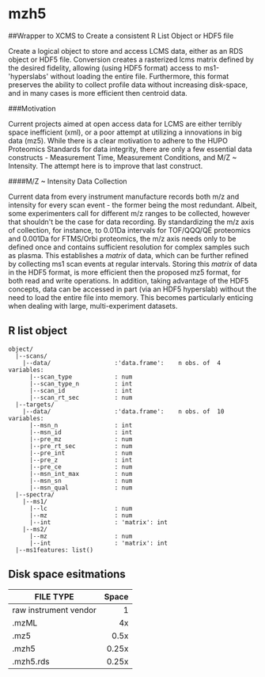 # mzh5
##Wrapper to XCMS to Create a consistent R List Object or HDF5 file

Create a logical object to store and access LCMS data, either as an RDS object or HDF5 file. Conversion creates a rasterized lcms matrix defined by the desired fidelity, allowing (using HDF5 format) access to ms1-'hyperslabs' without loading the entire file. Furthermore, this format preserves the ability to collect profile data without increasing disk-space, and in many cases is more efficient then centroid data.

###Motivation

Current projects aimed at open access data for LCMS are either terribly space inefficient (xml), or a poor attempt at utilizing a innovations in big data (mz5). While there is a clear motivation to adhere to the HUPO Proteomics Standards for data integrity, there are only a few essential data constructs - Measurement Time, Measurement Conditions, and M/Z ~ Intensity. The attempt here is to improve that last construct.

####M/Z ~ Intensity Data Collection

Current data from every instrument manufacture records both m/z and intensity for every scan event - the former being the most redundant. Albeit, some experimenters call for different m/z ranges to be collected, however that shouldn't be the case for data recording. By standardizing the m/z axis of collection, for instance, to 0.01Da intervals for TOF/QQQ/QE proteomics and 0.001Da for FTMS/Orbi proteomics, the m/z axis needs only to be defined once and contains sufficient resolution for complex samples such as plasma. This establishes a _matrix_ of data, which can be further refined by collecting ms1 scan events at regular intervals. Storing this _matrix_ of data in the HDF5 format, is more efficient then the proposed mz5 format, for both read and write operations. In addition, taking advantage of the HDF5 concepts, data can be accessed in part (via an HDF5 hyperslab) without the need to load the entire file into memory. This becomes particularly enticing when dealing with large, multi-experiment datasets.  

## R list object  
```
object/
  |--scans/
    |--data/                  :'data.frame':	n obs. of  4 variables:
      |--scan_type            : num 
      |--scan_type_n          : int
      |--scan_id              : int 
      |--scan_rt_sec          : num 
  |--targets/
    |--data/                  :'data.frame':	n obs. of  10 variables:
      |--msn_n                : int 
      |--msn_id               : int
      |--pre_mz               : num
      |--pre_rt_sec           : num
      |--pre_int              : num
      |--pre_z                : int
      |--pre_ce               : num
      |--msn_int_max          : num
      |--msn_sn               : num
      |--msn_qual             : num
  |--spectra/
    |--ms1/
      |--lc                   : num
      |--mz                   : num
      |--int                  : 'matrix': int 
    |--ms2/
      |--mz                   : num
      |--int                  : 'matrix': int 
  |--ms1features: list()
```

## Disk space esitmations  

|FILE TYPE              | Space |
|-----------------------|------:|
|raw instrument vendor  | 1     |
|.mzML                  | 4x    |
|.mz5                   | 0.5x  |
|.mzh5                  | 0.25x |
|.mzh5.rds              | 0.25x |
